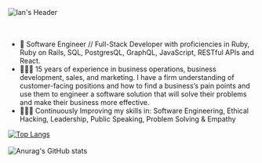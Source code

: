<div align="center>
<a href="..."><img src="https://media-exp1.licdn.com/dms/image/C4E16AQE0hfJR_Mm5Ag/profile-displaybackgroundimage-shrink_200_800/0/1620486182647?e=1631145600&v=beta&t=AHvxn4VMp9Qdn6Lyb7EnntRmP4_UToMlNNWa2kkOjnM" alt="Ian's Header"></a>
</div>
<br>
<br>
<ul>
<li>👾 Software Engineer // Full-Stack Developer with proficiencies in Ruby, Ruby on Rails, SQL, PostgresQL, GraphQL, JavaScript, RESTful APIs and React.</li>

<li>👨🏻‍💻 15 years of experience in business operations, business development, sales, and marketing. I have a firm understanding of customer-facing positions and how to find a business’s pain points and use them to engineer a software solution that will solve their problems and make their business more effective.</li>

<li>👨🏼‍🏫 Continuously Improving my skills in:
Software Engineering, Ethical Hacking, Leadership, Public Speaking, Problem Solving & Empathy</li>
</ul>

[![Top Langs](https://github-readme-stats.vercel.app/api/top-langs/?username=codified-likeness-utility&layout=compact&show_icons=true&theme=tokyonight&hide_border=true&langs_count=10)](https://github.com/anuraghazra/github-readme-stats)
<br>
<br>
![Anurag's GitHub stats](https://github-readme-stats.vercel.app/api?username=codified-likeness-utility&show_icons=true&hide_border=true&theme=tokyonight)


<!--
**codified-likeness-utility/codified-likeness-utility** is a ✨ _special_ ✨ repository because its `README.md` (this file) appears on your GitHub profile.

Here are some ideas to get you started:

- 🔭 I’m currently working on ...
- 🌱 I’m currently learning ...
- 👯 I’m looking to collaborate on ...
- 🤔 I’m looking for help with ...
- 💬 Ask me about ...
- 📫 How to reach me: ...
- 😄 Pronouns: ...
- ⚡ Fun fact: ....
-->
